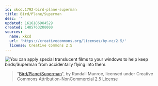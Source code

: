 ```yaml
---
id: xkcd.1792-bird-plane-superman
title: Bird/Plane/Superman
desc: ''
updated: 1616186984529
created: 1485763200000
sources:
  name: xkcd
  url: 'https://creativecommons.org/licenses/by-nc/2.5/'
  license: Creative Commons 2.5
---
```

![You can apply special translucent films to your windows to help keep birds/Superman from accidentally flying into them.](https://imgs.xkcd.com/comics/bird_plane_superman.png)
> "[Bird/Plane/Superman](https://xkcd.com/1792/)", by Randall Munroe, licensed under Creative Commons Attribution-NonCommercial 2.5 License
